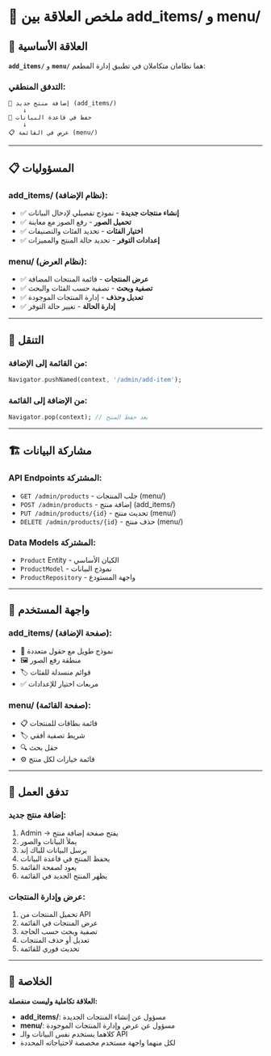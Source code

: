 # 🔗 ملخص العلاقة بين add_items/ و menu/

## 🎯 **العلاقة الأساسية**

**`add_items/`** و **`menu/`** هما نظامان متكاملان في تطبيق إدارة المطعم:

### **التدفق المنطقي:**
```
📝 إضافة منتج جديد (add_items/) 
    ↓
💾 حفظ في قاعدة البيانات
    ↓
📋 عرض في القائمة (menu/)
```

---

## 📋 **المسؤوليات**

### **add_items/ (نظام الإضافة):**
- ✅ **إنشاء منتجات جديدة** - نموذج تفصيلي لإدخال البيانات
- ✅ **تحميل الصور** - رفع الصور مع معاينة
- ✅ **اختيار الفئات** - تحديد الفئات والتصنيفات
- ✅ **إعدادات التوفر** - تحديد حالة المنتج والمميزات

### **menu/ (نظام العرض):**
- ✅ **عرض المنتجات** - قائمة المنتجات المضافة
- ✅ **تصفية وبحث** - تصفية حسب الفئات والبحث
- ✅ **تعديل وحذف** - إدارة المنتجات الموجودة
- ✅ **إدارة الحالة** - تغيير حالة التوفر

---

## 🔄 **التنقل**

### **من القائمة إلى الإضافة:**
```dart
Navigator.pushNamed(context, '/admin/add-item');
```

### **من الإضافة إلى القائمة:**
```dart
Navigator.pop(context); // بعد حفظ المنتج
```

---

## 🏗️ **مشاركة البيانات**

### **API Endpoints المشتركة:**
- `GET /admin/products` - جلب المنتجات (menu/)
- `POST /admin/products` - إضافة منتج (add_items/)
- `PUT /admin/products/{id}` - تحديث منتج (menu/)
- `DELETE /admin/products/{id}` - حذف منتج (menu/)

### **Data Models المشتركة:**
- `Product` Entity - الكيان الأساسي
- `ProductModel` - نموذج البيانات
- `ProductRepository` - واجهة المستودع

---

## 🎨 **واجهة المستخدم**

### **add_items/ (صفحة الإضافة):**
- 📝 نموذج طويل مع حقول متعددة
- 🖼️ منطقة رفع الصور
- 🏷️ قوائم منسدلة للفئات
- ✅ مربعات اختيار للإعدادات

### **menu/ (صفحة القائمة):**
- 📋 قائمة بطاقات للمنتجات
- 🏷️ شريط تصفية أفقي
- 🔍 حقل بحث
- ⚙️ قائمة خيارات لكل منتج

---

## 🔄 **تدفق العمل**

### **إضافة منتج جديد:**
1. Admin → يفتح صفحة إضافة منتج
2. يملأ البيانات والصور
3. يرسل البيانات للباك إند
4. يحفظ المنتج في قاعدة البيانات
5. يعود لصفحة القائمة
6. يظهر المنتج الجديد في القائمة

### **عرض وإدارة المنتجات:**
1. تحميل المنتجات من API
2. عرض المنتجات في القائمة
3. تصفية وبحث حسب الحاجة
4. تعديل أو حذف المنتجات
5. تحديث فوري للقائمة

---

## 🎯 **الخلاصة**

**العلاقة تكاملية وليست منفصلة:**
- **add_items/**: مسؤول عن إنشاء المنتجات الجديدة
- **menu/**: مسؤول عن عرض وإدارة المنتجات الموجودة
- كلاهما يستخدم نفس البيانات والـ API
- لكل منهما واجهة مستخدم مخصصة لاحتياجاته المحددة 